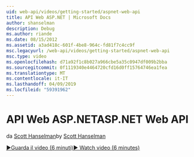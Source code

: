 ```yaml
---
uid: web-api/videos/getting-started/aspnet-web-api
title: API Web ASP.NET | Microsoft Docs
author: shanselman
description: Debug
ms.author: riande
ms.date: 08/15/2012
ms.assetid: a3ad418c-601f-4be8-964c-fd81f7c4cc9f
msc.legacyurl: /web-api/videos/getting-started/aspnet-web-api
msc.type: video
ms.openlocfilehash: d71a92f1c8b027a966cbe5a35c0947df009b2bba
ms.sourcegitcommit: 0f1119340e4464720cfd16d0ff15764746ea1fea
ms.translationtype: MT
ms.contentlocale: it-IT
ms.lasthandoff: 04/09/2019
ms.locfileid: "59391962"
---
```

# <a name="aspnet-web-api"></a><span data-ttu-id="2b1a5-103">API Web ASP.NET</span><span class="sxs-lookup"><span data-stu-id="2b1a5-103">ASP.NET Web API</span></span>

<span data-ttu-id="2b1a5-104">da [Scott Hanselman](https://github.com/shanselman)</span><span class="sxs-lookup"><span data-stu-id="2b1a5-104">by [Scott Hanselman](https://github.com/shanselman)</span></span>

[<span data-ttu-id="2b1a5-105">&#9654;Guarda il video (6 minuti)</span><span class="sxs-lookup"><span data-stu-id="2b1a5-105">&#9654; Watch video (6 minutes)</span></span>](https://channel9.msdn.com/Blogs/ASP-NET-Site-Videos/aspnet-web-api)
